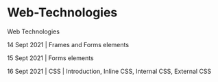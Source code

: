 # Web-Technologies
Web Technologies

14 Sept 2021 | Frames and Forms elements

15 Sept 2021 | Forms elements

16 Sept 2021 | CSS | Introduction, Inline CSS, Internal CSS, External CSS
